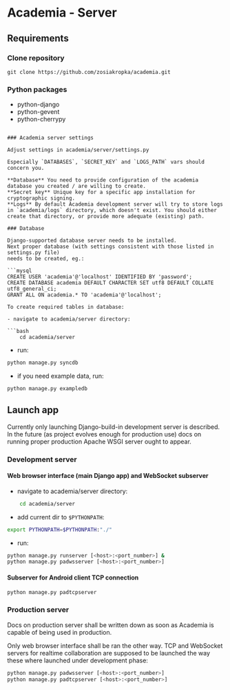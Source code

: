 Academia - Server
=================

Requirements
------------

### Clone repository

    git clone https://github.com/zosiakropka/academia.git

### Python packages

- python-django
- python-gevent
- python-cherrypy
```

### Academia server settings

Adjust settings in academia/server/settings.py

Especially `DATABASES`, `SECRET_KEY` and `LOGS_PATH` vars should concern you.

**Database** You need to provide configuration of the academia database you created / are willing to create.
**Secret key** Unique key for a specific app installation for cryptographic signing.
**Logs** By default Academia development server will try to store logs in `academia/logs` directory, which doesn't exist. You should either create that directory, or provide more adequate (existing) path.

### Database

Django-supported database server needs to be installed.
Next proper database (with settings consistent with those listed in settings.py file)
needs to be created, eg.:

```mysql
CREATE USER 'academia'@'localhost' IDENTIFIED BY 'password';
CREATE DATABASE academia DEFAULT CHARACTER SET utf8 DEFAULT COLLATE utf8_general_ci;
GRANT ALL ON academia.* TO 'academia'@'localhost';

To create required tables in database:

- navigate to academia/server directory:

```bash
    cd academia/server
```

- run:

```bash
python manage.py syncdb
```

- if you need example data, run:


```bash
python manage.py exampledb
```

Launch app
----------

Currently only launching Django-build-in development server is described. In the future (as project evolves enough for production use) docs on running proper production Apache WSGI server ought to appear.

### Development server

#### Web browser interface (main Django app) and WebSocket subserver

- navigate to academia/server directory:

```bash
    cd academia/server
```

- add current dir to `$PYTHONPATH`:

```bash
export PYTHONPATH=$PYTHONPATH:"./"
```

- run:

```bash
python manage.py runserver [<host>:<port_number>] &
python manage.py padwsserver [<host>:<port_number>]
```

#### Subserver for Android client TCP connection

```bash
python manage.py padtcpserver
```

### Production server

Docs on production server shall be written down as soon as Academia is capable of being used in production.

Only web browser interface shall be ran the other way. TCP and WebSocket servers for realtime collaboration are supposed to be launched the way these where launched under development phase:

```bash
python manage.py padwsserver [<host>:<port_number>]
python manage.py padtcpserver [<host>:<port_number>]
```
